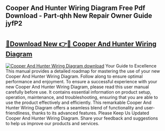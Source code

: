 ## Cooper And Hunter Wiring Diagram Free Pdf Download - Part-qhh New Repair Owner Guide jyfP2

# <h2><a href="http://dfi9q87.blite.top/?on=Cooper+And+Hunter+Wiring+Diagram">🔗Download New 👉🔴 Cooper And Hunter Wiring Diagram</a></h2>

[![Cooper And Hunter Wiring Diagram download](https://i.imgur.com/lujVjoI.png)](http://dfi9q87.blite.top/?on=Cooper+And+Hunter+Wiring+Diagram)
Your Guide to Excellence This manual provides a detailed roadmap for mastering the use of your new Cooper And Hunter Wiring Diagram. Follow along to ensure optimal performance and enjoyment. To ensure a successful experience with your new Cooper And Hunter Wiring Diagram, please read this user manual carefully before use. It contains essential information on product setup, operation, maintenance, and troubleshooting, ensuring that you are able to use the product effectively and efficiently. This remarkable Cooper And Hunter Wiring Diagram offers a seamless blend of functionality and user-friendliness, thanks to its advanced features. Please Keep Us Updated Cooper And Hunter Wiring Diagram. Share your feedback and suggestions to help us improve our products and services.

